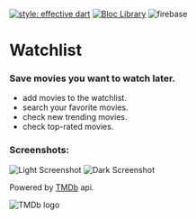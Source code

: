 [![style: effective dart](https://img.shields.io/badge/style-effective_dart-40c4ff.svg)](https://pub.dev/packages/effective_dart) <a href="https://github.com/felangel/bloc"><img src="https://tinyurl.com/bloc-library" alt="Bloc Library"></a> ![firebase](https://img.shields.io/badge/firebase%20-%23039BE5.svg?&style=plaastic&logo=firebase)

# Watchlist

### Save movies you want to watch later.

- add movies to the watchlist.
- search your favorite movies.
- check new trending movies.
- check top-rated movies.

### Screenshots:
![Light Screenshot](https://user-images.githubusercontent.com/74709638/112332286-49861480-8cc2-11eb-8da7-7ba85596cc42.png) ![Dark Screenshot](https://user-images.githubusercontent.com/74709638/112332303-4d199b80-8cc2-11eb-86fb-60a66aebb3f6.png)


Powered by [TMDb](https://www.themoviedb.org) api.

![TMDb logo](https://www.themoviedb.org/assets/2/v4/logos/v2/blue_long_1-8ba2ac31f354005783fab473602c34c3f4fd207150182061e425d366e4f34596.svg)